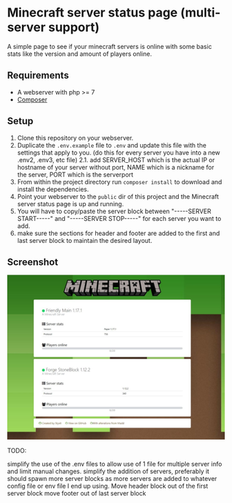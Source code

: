 # Minecraft server status page (multi-server support)
A simple page to see if your minecraft servers is online with some basic stats like the version and amount of players online.

## Requirements
- A webserver with php >= 7
- [Composer](https://getcomposer.org/)

## Setup
1. Clone this repository on your webserver.
2. Duplicate the `.env.example` file to `.env` and update this file with the settings that apply to you. (do this for every server you have into a new .env2, .env3, etc file)
  2.1. add SERVER_HOST which is the actual IP or hostname of your server without port, NAME which is a nickname for the server, PORT which is the serverport
4. From within the project directory run `composer install` to download and install the dependencies.
5. Point your webserver to the `public` dir of this project and the Minecraft server status page is up and running.
6. You will have to copy/paste the server block between "-----SERVER START-----" and "-----SERVER STOP-----" for each server you want to add.
7. make sure the sections for header and footer are added to the first and last server block to maintain the desired layout.

## Screenshot
![dummy screenshot](https://raw.githubusercontent.com/kenshin133/MinecraftStatusPage/master/photo_2021-10-02_15-34-14.jpg)

TODO:

simplify the use of the .env files to allow use of 1 file for multiple server info and limit manual changes.
simplify the addition of servers, preferably it should spawn more server blocks as more servers are added to whatever config file or env file I end up using.
Move header block out of the first server block
move footer out of last server block
